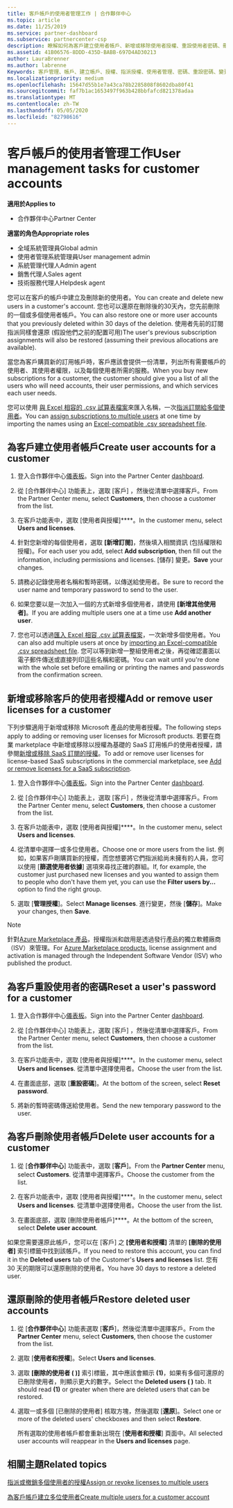 ```yaml
---
title: 客戶帳戶的使用者管理工作 | 合作夥伴中心
ms.topic: article
ms.date: 11/25/2019
ms.service: partner-dashboard
ms.subservice: partnercenter-csp
description: 瞭解如何為客戶建立使用者帳戶、新增或移除使用者授權、重設使用者密碼、刪除使用者帳戶或加以還原。
ms.assetid: 41B06576-8DDD-435D-BABB-697D4AD30213
author: LauraBrenner
ms.author: labrenne
Keywords: 客戶管理、帳戶、建立帳戶、授權、指派授權、使用者管理、密碼、重設密碼、變更密碼
ms.localizationpriority: medium
ms.openlocfilehash: 15647d55b1e7a43ca78b2285808f8602dba80f41
ms.sourcegitcommit: faf7b1ac1653497f963b428bbfafcd821378adaa
ms.translationtype: MT
ms.contentlocale: zh-TW
ms.lasthandoff: 05/05/2020
ms.locfileid: "82798616"
---
```

# <a name="user-management-tasks-for-customer-accounts"></a><span data-ttu-id="cb2f9-104">客戶帳戶的使用者管理工作</span><span class="sxs-lookup"><span data-stu-id="cb2f9-104">User management tasks for customer accounts</span></span>

<span data-ttu-id="cb2f9-105">**適用於**</span><span class="sxs-lookup"><span data-stu-id="cb2f9-105">**Applies to**</span></span>

- <span data-ttu-id="cb2f9-106">合作夥伴中心</span><span class="sxs-lookup"><span data-stu-id="cb2f9-106">Partner Center</span></span>

<span data-ttu-id="cb2f9-107">**適當的角色**</span><span class="sxs-lookup"><span data-stu-id="cb2f9-107">**Appropriate roles**</span></span>

- <span data-ttu-id="cb2f9-108">全域系統管理員</span><span class="sxs-lookup"><span data-stu-id="cb2f9-108">Global admin</span></span>
- <span data-ttu-id="cb2f9-109">使用者管理系統管理員</span><span class="sxs-lookup"><span data-stu-id="cb2f9-109">User management admin</span></span>
- <span data-ttu-id="cb2f9-110">系統管理代理人</span><span class="sxs-lookup"><span data-stu-id="cb2f9-110">Admin agent</span></span>
- <span data-ttu-id="cb2f9-111">銷售代理人</span><span class="sxs-lookup"><span data-stu-id="cb2f9-111">Sales agent</span></span>
- <span data-ttu-id="cb2f9-112">技術服務代理人</span><span class="sxs-lookup"><span data-stu-id="cb2f9-112">Helpdesk agent</span></span>

<span data-ttu-id="cb2f9-113">您可以在客戶的帳戶中建立及刪除新的使用者。</span><span class="sxs-lookup"><span data-stu-id="cb2f9-113">You can create and delete new users in a customer's account.</span></span> <span data-ttu-id="cb2f9-114">您也可以還原在刪除後的30天內，您先前刪除的一個或多個使用者帳戶。</span><span class="sxs-lookup"><span data-stu-id="cb2f9-114">You can also restore one or more user accounts that you previously deleted within 30 days of the deletion.</span></span> <span data-ttu-id="cb2f9-115">使用者先前的訂閱指派同樣會還原 (假設他們之前的配置可用)</span><span class="sxs-lookup"><span data-stu-id="cb2f9-115">The user's previous subscription assignments will also be restored (assuming their previous allocations are available).</span></span>

<span data-ttu-id="cb2f9-116">當您為客戶購買新的訂用帳戶時，客戶應該會提供一份清單，列出所有需要帳戶的使用者、其使用者權限，以及每個使用者所需的服務。</span><span class="sxs-lookup"><span data-stu-id="cb2f9-116">When you buy new subscriptions for a customer, the customer should give you a list of all the users who will need accounts, their user permissions, and which services each user needs.</span></span>  

<span data-ttu-id="cb2f9-117">您可以使用 [與 Excel 相容的 .csv 試算表檔案](adding-multiple-users-to-a-customer-account.md)來匯入名稱，一次[指派訂閱給多個使用者](bulk-license-provisioning-for-multiple-users.md)。</span><span class="sxs-lookup"><span data-stu-id="cb2f9-117">You can [assign subscriptions to multiple users](bulk-license-provisioning-for-multiple-users.md) at one time by importing the names using an [Excel-compatible .csv spreadsheet file](adding-multiple-users-to-a-customer-account.md).</span></span>

<a href="" id="createuseraccounts"></a>

## <a name="create-user-accounts-for-a-customer"></a><span data-ttu-id="cb2f9-118">為客戶建立使用者帳戶</span><span class="sxs-lookup"><span data-stu-id="cb2f9-118">Create user accounts for a customer</span></span>

1. <span data-ttu-id="cb2f9-119">登入合作夥伴中心[儀表板](https://partner.microsoft.com/dashboard)。</span><span class="sxs-lookup"><span data-stu-id="cb2f9-119">Sign into the Partner Center [dashboard](https://partner.microsoft.com/dashboard).</span></span>

2. <span data-ttu-id="cb2f9-120">從 [合作夥伴中心] 功能表上，選取 [客戶]  ，然後從清單中選擇客戶。</span><span class="sxs-lookup"><span data-stu-id="cb2f9-120">From the Partner Center menu, select **Customers**, then choose a customer from the list.</span></span>

3. <span data-ttu-id="cb2f9-121">在客戶功能表中，選取 [使用者與授權]\*\*\*\*。</span><span class="sxs-lookup"><span data-stu-id="cb2f9-121">In the customer menu, select **Users and licenses**.</span></span>

4. <span data-ttu-id="cb2f9-122">針對您新增的每個使用者，選取 **\[新增訂閱\]**，然後填入相關資訊 (包括權限和授權)。</span><span class="sxs-lookup"><span data-stu-id="cb2f9-122">For each user you add, select **Add subscription**, then fill out the information, including permissions and licenses.</span></span> <span data-ttu-id="cb2f9-123">[儲存]  變更。</span><span class="sxs-lookup"><span data-stu-id="cb2f9-123">**Save** your changes.</span></span>

5. <span data-ttu-id="cb2f9-124">請務必記錄使用者名稱和暫時密碼，以傳送給使用者。</span><span class="sxs-lookup"><span data-stu-id="cb2f9-124">Be sure to record the user name and temporary password to send to the user.</span></span>

6. <span data-ttu-id="cb2f9-125">如果您要以是一次加入一個的方式新增多個使用者，請使用 **\[新增其他使用者\]**。</span><span class="sxs-lookup"><span data-stu-id="cb2f9-125">If you are adding multiple users one at a time use **Add another user**.</span></span>

7. <span data-ttu-id="cb2f9-126">您也可以透過[匯入 Excel 相容 .csv 試算表檔案](adding-multiple-users-to-a-customer-account.md)，一次新增多個使用者。</span><span class="sxs-lookup"><span data-stu-id="cb2f9-126">You can also add multiple users at once by [importing an Excel-compatible .csv spreadsheet file](adding-multiple-users-to-a-customer-account.md).</span></span> <span data-ttu-id="cb2f9-127">您可以等到新增一整組使用者之後，再從確認畫面以電子郵件傳送或直接列印這些名稱和密碼。</span><span class="sxs-lookup"><span data-stu-id="cb2f9-127">You can wait until you're done with the whole set before emailing or printing the names and passwords from the confirmation screen.</span></span>

<a href="" id="userlicensing"></a>

## <a name="add-or-remove-user-licenses-for-a-customer"></a><span data-ttu-id="cb2f9-128">新增或移除客戶的使用者授權</span><span class="sxs-lookup"><span data-stu-id="cb2f9-128">Add or remove user licenses for a customer</span></span>

<span data-ttu-id="cb2f9-129">下列步驟適用于新增或移除 Microsoft 產品的使用者授權。</span><span class="sxs-lookup"><span data-stu-id="cb2f9-129">The following steps apply to adding or removing user licenses for Microsoft products.</span></span> <span data-ttu-id="cb2f9-130">若要在商業 marketplace 中新增或移除以授權為基礎的 SaaS 訂用帳戶的使用者授權，請參閱[新增或移除 SaaS 訂閱的授權](csp-commercial-marketplace-manage.md#add-or-remove-licenses-for-a-saas-subscription)。</span><span class="sxs-lookup"><span data-stu-id="cb2f9-130">To add or remove user licenses for license-based SaaS subscriptions in the commercial marketplace, see [Add or remove licenses for a SaaS subscription](csp-commercial-marketplace-manage.md#add-or-remove-licenses-for-a-saas-subscription).</span></span>

1. <span data-ttu-id="cb2f9-131">登入合作夥伴中心[儀表板](https://partner.microsoft.com/dashboard)。</span><span class="sxs-lookup"><span data-stu-id="cb2f9-131">Sign into the Partner Center [dashboard](https://partner.microsoft.com/dashboard).</span></span>

2. <span data-ttu-id="cb2f9-132">從 [合作夥伴中心] 功能表上，選取 [客戶]  ，然後從清單中選擇客戶。</span><span class="sxs-lookup"><span data-stu-id="cb2f9-132">From the Partner Center menu, select **Customers**, then choose a customer from the list.</span></span>

3. <span data-ttu-id="cb2f9-133">在客戶功能表中，選取 [使用者與授權]\*\*\*\*。</span><span class="sxs-lookup"><span data-stu-id="cb2f9-133">In the customer menu, select **Users and licenses**.</span></span>

4. <span data-ttu-id="cb2f9-134">從清單中選擇一或多位使用者。</span><span class="sxs-lookup"><span data-stu-id="cb2f9-134">Choose one or more users from the list.</span></span> <span data-ttu-id="cb2f9-135">例如，如果客戶剛購買新的授權，而您想要將它們指派給尚未擁有的人員，您可以使用 [**篩選使用者依據**] 選項來尋找正確的群組。</span><span class="sxs-lookup"><span data-stu-id="cb2f9-135">If, for example, the customer just purchased new licenses and you wanted to assign them to people who don't have them yet, you can use the **Filter users by...** option to find the right group.</span></span>

5. <span data-ttu-id="cb2f9-136">選取 [**管理授權**]。</span><span class="sxs-lookup"><span data-stu-id="cb2f9-136">Select **Manage licenses**.</span></span> <span data-ttu-id="cb2f9-137">進行變更，然後 [**儲存**]。</span><span class="sxs-lookup"><span data-stu-id="cb2f9-137">Make your changes, then **Save**.</span></span>

> [!NOTE]
> <span data-ttu-id="cb2f9-138">針對[Azure Marketplace 產品](csp-commercial-marketplace-manage.md#assign-licenses-and-activate-a-subscription-on-behalf-of-a-customer)，授權指派和啟用是透過發行產品的獨立軟體廠商（ISV）來管理。</span><span class="sxs-lookup"><span data-stu-id="cb2f9-138">For [Azure Marketplace products](csp-commercial-marketplace-manage.md#assign-licenses-and-activate-a-subscription-on-behalf-of-a-customer), license assignment and activation is managed through the Independent Software Vendor (ISV) who published the product.</span></span>

<a href="" id="resetpassword"></a>

## <a name="reset-a-users-password-for-a-customer"></a><span data-ttu-id="cb2f9-139">為客戶重設使用者的密碼</span><span class="sxs-lookup"><span data-stu-id="cb2f9-139">Reset a user's password for a customer</span></span>

1. <span data-ttu-id="cb2f9-140">登入合作夥伴中心[儀表板](https://partner.microsoft.com/dashboard)。</span><span class="sxs-lookup"><span data-stu-id="cb2f9-140">Sign into the Partner Center [dashboard](https://partner.microsoft.com/dashboard).</span></span>

2. <span data-ttu-id="cb2f9-141">從 [合作夥伴中心] 功能表上，選取 [客戶]  ，然後從清單中選擇客戶。</span><span class="sxs-lookup"><span data-stu-id="cb2f9-141">From the Partner Center menu, select **Customers**, then choose a customer from the list.</span></span>

3.  <span data-ttu-id="cb2f9-142">在客戶功能表中，選取 [使用者與授權]\*\*\*\*。</span><span class="sxs-lookup"><span data-stu-id="cb2f9-142">In the customer menu, select **Users and licenses**.</span></span> <span data-ttu-id="cb2f9-143">從清單中選擇使用者。</span><span class="sxs-lookup"><span data-stu-id="cb2f9-143">Choose the user from the list.</span></span>

4.  <span data-ttu-id="cb2f9-144">在畫面底部，選取 [**重設密碼**]。</span><span class="sxs-lookup"><span data-stu-id="cb2f9-144">At the bottom of the screen, select **Reset password**.</span></span> 

5.  <span data-ttu-id="cb2f9-145">將新的暫時密碼傳送給使用者。</span><span class="sxs-lookup"><span data-stu-id="cb2f9-145">Send the new temporary password to the user.</span></span>

<a href="" id="deleteuseraccounts"></a>

## <a name="delete-user-accounts-for-a-customer"></a><span data-ttu-id="cb2f9-146">為客戶刪除使用者帳戶</span><span class="sxs-lookup"><span data-stu-id="cb2f9-146">Delete user accounts for a customer</span></span>

1.  <span data-ttu-id="cb2f9-147">從 [**合作夥伴中心**] 功能表中，選取 [**客戶**]。</span><span class="sxs-lookup"><span data-stu-id="cb2f9-147">From the **Partner Center** menu, select **Customers**.</span></span> <span data-ttu-id="cb2f9-148">從清單中選擇客戶。</span><span class="sxs-lookup"><span data-stu-id="cb2f9-148">Choose the customer from the list.</span></span>

2.  <span data-ttu-id="cb2f9-149">在客戶功能表中，選取 [使用者與授權]\*\*\*\*。</span><span class="sxs-lookup"><span data-stu-id="cb2f9-149">In the customer menu, select **Users and licenses**.</span></span> <span data-ttu-id="cb2f9-150">從清單中選擇使用者。</span><span class="sxs-lookup"><span data-stu-id="cb2f9-150">Choose the user from the list.</span></span>

3.  <span data-ttu-id="cb2f9-151">在畫面底部，選取 [刪除使用者帳戶]\*\*\*\*。</span><span class="sxs-lookup"><span data-stu-id="cb2f9-151">At the bottom of the screen, select **Delete user account**.</span></span>

<span data-ttu-id="cb2f9-152">如果您需要還原此帳戶，您可以在 \[客戶\] 之 **\[使用者和授權\]** 清單的 **\[刪除的使用者\]** 索引標籤中找到該帳戶。</span><span class="sxs-lookup"><span data-stu-id="cb2f9-152">If you need to restore this account, you can find it in the **Deleted users** tab of the Customer's **Users and licenses** list.</span></span> <span data-ttu-id="cb2f9-153">您有 30 天的期限可以還原刪除的使用者。</span><span class="sxs-lookup"><span data-stu-id="cb2f9-153">You have 30 days to restore a deleted user.</span></span>

<a href="" id="restoreuseraccounts"></a>

## <a name="restore-deleted-user-accounts"></a><span data-ttu-id="cb2f9-154">還原刪除的使用者帳戶</span><span class="sxs-lookup"><span data-stu-id="cb2f9-154">Restore deleted user accounts</span></span>

1.  <span data-ttu-id="cb2f9-155">從 [**合作夥伴中心**] 功能表選取 [**客戶**]，然後從清單中選擇客戶。</span><span class="sxs-lookup"><span data-stu-id="cb2f9-155">From the **Partner Center** menu, select **Customers**, then choose the customer from the list.</span></span>

2.  <span data-ttu-id="cb2f9-156">選取 [**使用者和授權**]。</span><span class="sxs-lookup"><span data-stu-id="cb2f9-156">Select **Users and licenses**.</span></span>

3.  <span data-ttu-id="cb2f9-157">選取 **\[刪除的使用者 ( )\]** 索引標籤，其中應該會顯示 **(1)**，如果有多個可還原的已刪除使用者，則顯示更大的數字。</span><span class="sxs-lookup"><span data-stu-id="cb2f9-157">Select the **Deleted users ( )** tab. It should read **(1)** or greater when there are deleted users that can be restored.</span></span>

4.  <span data-ttu-id="cb2f9-158">選取一或多個 [已刪除的使用者] 核取方塊，然後選取 [**還原**]。</span><span class="sxs-lookup"><span data-stu-id="cb2f9-158">Select one or more of the deleted users' checkboxes and then select **Restore**.</span></span>

    <span data-ttu-id="cb2f9-159">所有選取的使用者帳戶都會重新出現在 [**使用者和授權**] 頁面中。</span><span class="sxs-lookup"><span data-stu-id="cb2f9-159">All selected user accounts will reappear in the **Users and licenses** page.</span></span>

## <a name="related-topics"></a><span data-ttu-id="cb2f9-160">相關主題</span><span class="sxs-lookup"><span data-stu-id="cb2f9-160">Related topics</span></span>


[<span data-ttu-id="cb2f9-161">指派或撤銷多個使用者的授權</span><span class="sxs-lookup"><span data-stu-id="cb2f9-161">Assign or revoke licenses to multiple users</span></span>](bulk-license-provisioning-for-multiple-users.md)

[<span data-ttu-id="cb2f9-162">為客戶帳戶建立多位使用者</span><span class="sxs-lookup"><span data-stu-id="cb2f9-162">Create multiple users for a customer account</span></span>](adding-multiple-users-to-a-customer-account.md)